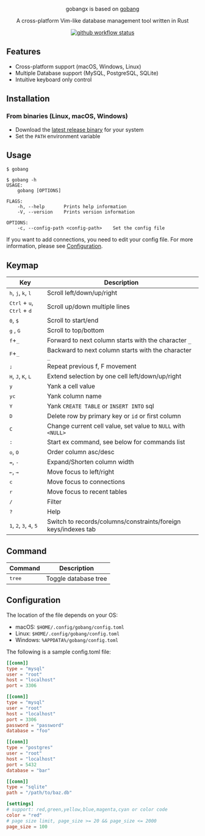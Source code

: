 <div align="center">

gobangx is based on [gobang](https://github.com/TaKO8Ki/gobang)

A cross-platform Vim-like database management tool written in Rust

[![github workflow status](https://img.shields.io/github/workflow/status/xxf098/gobangx/CI/main)](https://github.com/xxf098/gobangx/actions)


</div>

## Features

- Cross-platform support (macOS, Windows, Linux)
- Multiple Database support (MySQL, PostgreSQL, SQLite)
- Intuitive keyboard only control

## Installation

### From binaries (Linux, macOS, Windows)

- Download the [latest release binary](https://github.com/xxf098/gobangx/releases) for your system
- Set the `PATH` environment variable

## Usage

```
$ gobang
```

```
$ gobang -h
USAGE:
    gobang [OPTIONS]

FLAGS:
    -h, --help       Prints help information
    -V, --version    Prints version information

OPTIONS:
    -c, --config-path <config-path>    Set the config file
```

If you want to add connections, you need to edit your config file. For more information, please see [Configuration](#Configuration).

## Keymap

| Key | Description |
| ---- | ---- |
| <kbd>h</kbd>, <kbd>j</kbd>, <kbd>k</kbd>, <kbd>l</kbd> | Scroll left/down/up/right |
| <kbd>Ctrl</kbd> + <kbd>u</kbd>, <kbd>Ctrl</kbd> + <kbd>d</kbd> | Scroll up/down multiple lines |
| <kbd>0</kbd>, <kbd>$</kbd> | Scroll to start/end |
| <kbd>g</kbd> , <kbd>G</kbd> | Scroll to top/bottom |
| <kbd>f</kbd>+<kbd>_</kbd> | Forward to next column starts with the character `_` |
| <kbd>F</kbd>+<kbd>_</kbd> | Backward to next column starts with the character `_` |
| <kbd>;</kbd> | Repeat previous f, F movement |
| <kbd>H</kbd>, <kbd>J</kbd>, <kbd>K</kbd>, <kbd>L</kbd> | Extend selection by one cell left/down/up/right |
| <kbd>y</kbd> | Yank a cell value |
| <kbd>yc</kbd> | Yank column name |
| <kbd>Y</kbd> | Yank `CREATE TABLE` or `INSERT INTO` sql |
| <kbd>D</kbd> | Delete row by primary key or `id` or first column |
| <kbd>C</kbd> | Change current cell value, set value to `NULL` with `<NULL>` |
| <kbd>:</kbd> | Start ex command, see below for commands list |
| <kbd>o</kbd>, <kbd>O</kbd> | Order column asc/desc |
| <kbd>=</kbd>, <kbd>-</kbd> | Expand/Shorten column width |
| <kbd>←</kbd>, <kbd>→</kbd> | Move focus to left/right |
| <kbd>c</kbd> | Move focus to connections |
| <kbd>r</kbd> | Move focus to recent tables |
| <kbd>/</kbd> | Filter |
| <kbd>?</kbd> | Help |
| <kbd>1</kbd>, <kbd>2</kbd>, <kbd>3</kbd>, <kbd>4</kbd>, <kbd>5</kbd> | Switch to records/columns/constraints/foreign keys/indexes tab |

## Command
| Command | Description |
| ---- | ---- |
| <kbd>tree</kbd> | Toggle database tree |

## Configuration

The location of the file depends on your OS:

- macOS: `$HOME/.config/gobang/config.toml`
- Linux: `$HOME/.config/gobang/config.toml`
- Windows: `%APPDATA%/gobang/config.toml`

The following is a sample config.toml file:

```toml
[[conn]]
type = "mysql"
user = "root"
host = "localhost"
port = 3306

[[conn]]
type = "mysql"
user = "root"
host = "localhost"
port = 3306
password = "password"
database = "foo"

[[conn]]
type = "postgres"
user = "root"
host = "localhost"
port = 5432
database = "bar"

[[conn]]
type = "sqlite"
path = "/path/to/baz.db"

[settings]
# support: red,green,yellow,blue,magenta,cyan or color code 
color = "red"
# page size limit, page_size >= 20 && page_size <= 2000
page_size = 100
```
